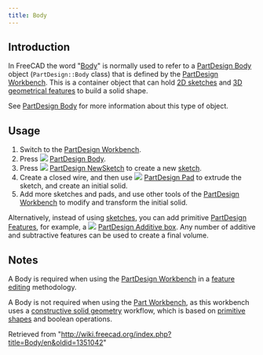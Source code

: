 ```yaml
---
title: Body
---
```


## Introduction

In FreeCAD the word "[Body](/Body "Body")" is normally used to refer to a [PartDesign Body](/PartDesign_Body "PartDesign Body") object (`PartDesign::Body` class) that is defined by the [PartDesign Workbench](/PartDesign_Workbench "PartDesign Workbench"). This is a container object that can hold [2D sketches](/Sketch "Sketch") and [3D geometrical features](/PartDesign_Feature "PartDesign Feature") to build a solid shape.

See [PartDesign Body](/PartDesign_Body "PartDesign Body") for more information about this type of object.

## Usage

1. Switch to the [PartDesign Workbench](/PartDesign_Workbench "PartDesign Workbench").
2. Press ![](/images/PartDesign_Body.svg) [PartDesign Body](/PartDesign_Body "PartDesign Body").
3. Press ![](/images/PartDesign_NewSketch.svg) [PartDesign NewSketch](/PartDesign_NewSketch "PartDesign NewSketch") to create a new [sketch](/Sketch "Sketch").
4. Create a closed wire, and then use ![](/images/PartDesign_Pad.svg) [PartDesign Pad](/PartDesign_Pad "PartDesign Pad") to extrude the sketch, and create an initial solid.
5. Add more sketches and pads, and use other tools of the [PartDesign Workbench](/PartDesign_Workbench "PartDesign Workbench") to modify and transform the initial solid.

Alternatively, instead of using [sketches](/Sketch "Sketch"), you can add primitive [PartDesign Features](/PartDesign_Feature "PartDesign Feature"), for example, a ![](/images/PartDesign_AdditiveBox.svg) [PartDesign Additive box](/PartDesign_AdditiveBox "PartDesign AdditiveBox"). Any number of additive and subtractive features can be used to create a final volume.

## Notes

A Body is required when using the [PartDesign Workbench](/PartDesign_Workbench "PartDesign Workbench") in a [feature editing](/Feature_editing "Feature editing") methodology.

A Body is not required when using the [Part Workbench](/Part_Workbench "Part Workbench"), as this workbench uses a [constructive solid geometry](/Constructive_solid_geometry "Constructive solid geometry") workflow, which is based on [primitive shapes](/Part_Primitives "Part Primitives") and boolean operations.

Retrieved from "<http://wiki.freecad.org/index.php?title=Body/en&oldid=1351042>"
